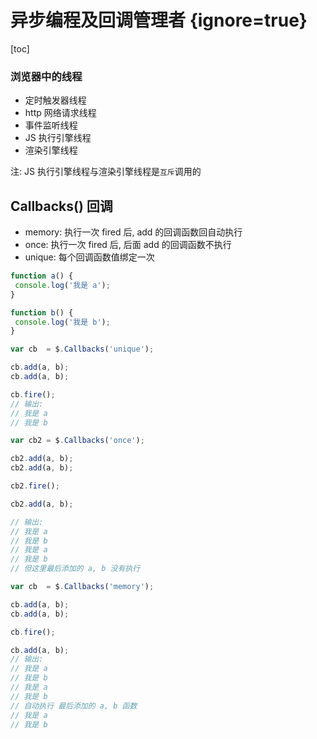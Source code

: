 # 异步编程及回调管理者 {ignore=true}

[toc]


### 浏览器中的线程

- 定时触发器线程
- http 网络请求线程
- 事件监听线程
- JS 执行引擎线程
- 渲染引擎线程

注: JS 执行引擎线程与渲染引擎线程是`互斥`调用的

## Callbacks() 回调

- memory: 执行一次 fired 后, add 的回调函数回自动执行
- once: 执行一次 fired 后, 后面 add 的回调函数不执行
- unique: 每个回调函数值绑定一次

```javascript
function a() {
 console.log('我是 a');
}

function b() {
 console.log('我是 b');
}

var cb  = $.Callbacks('unique');

cb.add(a, b);
cb.add(a, b);

cb.fire();
// 输出:  
// 我是 a
// 我是 b

var cb2 = $.Callbacks('once');

cb2.add(a, b);
cb2.add(a, b);

cb2.fire();

cb2.add(a, b);

// 输出:  
// 我是 a
// 我是 b
// 我是 a
// 我是 b
// 但这里最后添加的 a, b 没有执行

var cb  = $.Callbacks('memory');

cb.add(a, b);
cb.add(a, b);

cb.fire();

cb.add(a, b);
// 输出:  
// 我是 a
// 我是 b
// 我是 a
// 我是 b
// 自动执行 最后添加的 a, b 函数
// 我是 a
// 我是 b
``` 
